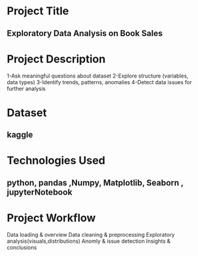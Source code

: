 # Project Title
##  Exploratory Data Analysis on Book Sales

# Project Description
 1-Ask meaningful questions about dataset
2-Explore structure (variables, data types)
3-Identify trends, patterns, anomalies
4-Detect data issues for further analysis

# Dataset
## kaggle
 # Technologies Used
 ## python, pandas ,Numpy, Matplotlib, Seaborn , jupyterNotebook
# Project Workflow
 Data loading & overview
 Data cleaning & preprocessing
 Exploratory analysis(visuals,distributions)
 Anomly & issue detection
 Insights & conclusions

